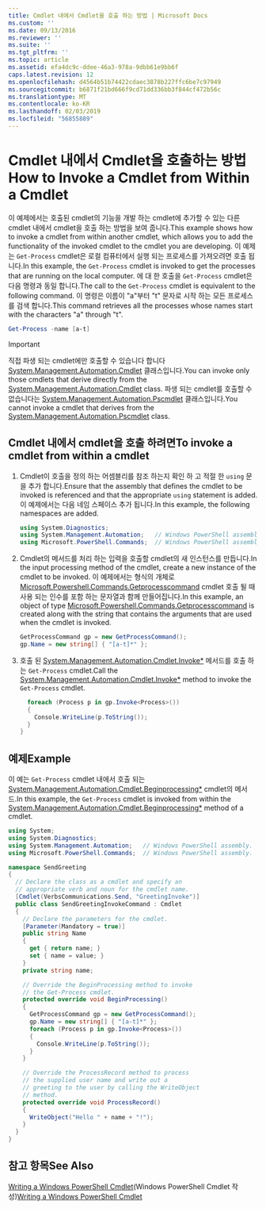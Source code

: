 ```yaml
---
title: Cmdlet 내에서 Cmdlet을 호출 하는 방법 | Microsoft Docs
ms.custom: ''
ms.date: 09/13/2016
ms.reviewer: ''
ms.suite: ''
ms.tgt_pltfrm: ''
ms.topic: article
ms.assetid: efa4dc9c-ddee-46a3-978a-9dbb61e9bb6f
caps.latest.revision: 12
ms.openlocfilehash: d4564b51b74422cdaec3878b227ffc6be7c97949
ms.sourcegitcommit: b6871f21bd666f9cd71dd336bb3f844cf472b56c
ms.translationtype: MT
ms.contentlocale: ko-KR
ms.lasthandoff: 02/03/2019
ms.locfileid: "56855889"
---
```

# <a name="how-to-invoke-a-cmdlet-from-within-a-cmdlet"></a><span data-ttu-id="e698b-102">Cmdlet 내에서 Cmdlet을 호출하는 방법</span><span class="sxs-lookup"><span data-stu-id="e698b-102">How to Invoke a Cmdlet from Within a Cmdlet</span></span>

<span data-ttu-id="e698b-103">이 예제에서는 호출된 cmdlet의 기능을 개발 하는 cmdlet에 추가할 수 있는 다른 cmdlet 내에서 cmdlet을 호출 하는 방법을 보여 줍니다.</span><span class="sxs-lookup"><span data-stu-id="e698b-103">This example shows how to invoke a cmdlet from within another cmdlet, which allows you to add the functionality of the invoked cmdlet to the cmdlet you are developing.</span></span> <span data-ttu-id="e698b-104">이 예제는 `Get-Process` cmdlet은 로컬 컴퓨터에서 실행 되는 프로세스를 가져오려면 호출 됩니다.</span><span class="sxs-lookup"><span data-stu-id="e698b-104">In this example, the `Get-Process` cmdlet is invoked to get the processes that are running on the local computer.</span></span> <span data-ttu-id="e698b-105">에 대 한 호출을 `Get-Process` cmdlet은 다음 명령과 동일 합니다.</span><span class="sxs-lookup"><span data-stu-id="e698b-105">The call to the `Get-Process` cmdlet is equivalent to the following command.</span></span> <span data-ttu-id="e698b-106">이 명령은 이름이 "a"부터 "t" 문자로 시작 하는 모든 프로세스를 검색 합니다.</span><span class="sxs-lookup"><span data-stu-id="e698b-106">This command retrieves all the processes whose names start with the characters "a" through "t".</span></span>

```powershell
Get-Process -name [a-t]
```

> [!IMPORTANT]
> <span data-ttu-id="e698b-107">직접 파생 되는 cmdlet에만 호출할 수 있습니다 합니다 [System.Management.Automation.Cmdlet](/dotnet/api/System.Management.Automation.Cmdlet) 클래스입니다.</span><span class="sxs-lookup"><span data-stu-id="e698b-107">You can invoke only those cmdlets that derive directly from the [System.Management.Automation.Cmdlet](/dotnet/api/System.Management.Automation.Cmdlet) class.</span></span> <span data-ttu-id="e698b-108">파생 되는 cmdlet를 호출할 수 없습니다는 [System.Management.Automation.Pscmdlet](/dotnet/api/System.Management.Automation.PSCmdlet) 클래스입니다.</span><span class="sxs-lookup"><span data-stu-id="e698b-108">You cannot invoke a cmdlet that derives from the [System.Management.Automation.Pscmdlet](/dotnet/api/System.Management.Automation.PSCmdlet) class.</span></span>

## <a name="to-invoke-a-cmdlet-from-within-a-cmdlet"></a><span data-ttu-id="e698b-109">Cmdlet 내에서 cmdlet을 호출 하려면</span><span class="sxs-lookup"><span data-stu-id="e698b-109">To invoke a cmdlet from within a cmdlet</span></span>

1. <span data-ttu-id="e698b-110">Cmdlet이 호출을 정의 하는 어셈블리를 참조 하는지 확인 하 고 적절 한 `using` 문을 추가 합니다.</span><span class="sxs-lookup"><span data-stu-id="e698b-110">Ensure that the assembly that defines the cmdlet to be invoked is referenced and that the appropriate `using` statement is added.</span></span> <span data-ttu-id="e698b-111">이 예제에서는 다음 네임 스페이스 추가 됩니다.</span><span class="sxs-lookup"><span data-stu-id="e698b-111">In this example, the following namespaces are added.</span></span>

    ```csharp
    using System.Diagnostics;
    using System.Management.Automation;   // Windows PowerShell assembly.
    using Microsoft.PowerShell.Commands;  // Windows PowerShell assembly.
    ```

2. <span data-ttu-id="e698b-112">Cmdlet의 메서드를 처리 하는 입력을 호출할 cmdlet의 새 인스턴스를 만듭니다.</span><span class="sxs-lookup"><span data-stu-id="e698b-112">In the input processing method of the cmdlet, create a new instance of the cmdlet to be invoked.</span></span> <span data-ttu-id="e698b-113">이 예제에서는 형식의 개체로 [Microsoft.Powershell.Commands.Getprocesscommand](/dotnet/api/Microsoft.PowerShell.Commands.GetProcessCommand) cmdlet 호출 될 때 사용 되는 인수를 포함 하는 문자열과 함께 만들어집니다.</span><span class="sxs-lookup"><span data-stu-id="e698b-113">In this example, an object of type [Microsoft.Powershell.Commands.Getprocesscommand](/dotnet/api/Microsoft.PowerShell.Commands.GetProcessCommand) is created along with the string that contains the arguments that are used when the cmdlet is invoked.</span></span>

    ```csharp
    GetProcessCommand gp = new GetProcessCommand();
    gp.Name = new string[] { "[a-t]*" };
    ```

3. <span data-ttu-id="e698b-114">호출 된 [System.Management.Automation.Cmdlet.Invoke\*](/dotnet/api/System.Management.Automation.Cmdlet.Invoke) 메서드를 호출 하는 `Get-Process` cmdlet.</span><span class="sxs-lookup"><span data-stu-id="e698b-114">Call the [System.Management.Automation.Cmdlet.Invoke\*](/dotnet/api/System.Management.Automation.Cmdlet.Invoke) method to invoke the `Get-Process` cmdlet.</span></span>

    ```csharp
      foreach (Process p in gp.Invoke<Process>())
      {
        Console.WriteLine(p.ToString());
      }
    }
    ```

## <a name="example"></a><span data-ttu-id="e698b-115">예제</span><span class="sxs-lookup"><span data-stu-id="e698b-115">Example</span></span>

<span data-ttu-id="e698b-116">이 예는 `Get-Process` cmdlet 내에서 호출 되는 [System.Management.Automation.Cmdlet.Beginprocessing\*](/dotnet/api/System.Management.Automation.Cmdlet.BeginProcessing) cmdlet의 메서드.</span><span class="sxs-lookup"><span data-stu-id="e698b-116">In this example, the `Get-Process` cmdlet is invoked from within the [System.Management.Automation.Cmdlet.Beginprocessing\*](/dotnet/api/System.Management.Automation.Cmdlet.BeginProcessing) method of a cmdlet.</span></span>

```csharp
using System;
using System.Diagnostics;
using System.Management.Automation;   // Windows PowerShell assembly.
using Microsoft.PowerShell.Commands;  // Windows PowerShell assembly.

namespace SendGreeting
{
  // Declare the class as a cmdlet and specify an
  // appropriate verb and noun for the cmdlet name.
  [Cmdlet(VerbsCommunications.Send, "GreetingInvoke")]
  public class SendGreetingInvokeCommand : Cmdlet
  {
    // Declare the parameters for the cmdlet.
    [Parameter(Mandatory = true)]
    public string Name
    {
      get { return name; }
      set { name = value; }
    }
    private string name;

    // Override the BeginProcessing method to invoke
    // the Get-Process cmdlet.
    protected override void BeginProcessing()
    {
      GetProcessCommand gp = new GetProcessCommand();
      gp.Name = new string[] { "[a-t]*" };
      foreach (Process p in gp.Invoke<Process>())
      {
        Console.WriteLine(p.ToString());
      }
    }

    // Override the ProcessRecord method to process
    // the supplied user name and write out a
    // greeting to the user by calling the WriteObject
    // method.
    protected override void ProcessRecord()
    {
      WriteObject("Hello " + name + "!");
    }
  }
}
```

## <a name="see-also"></a><span data-ttu-id="e698b-117">참고 항목</span><span class="sxs-lookup"><span data-stu-id="e698b-117">See Also</span></span>

<span data-ttu-id="e698b-118">[Writing a Windows PowerShell Cmdlet](./writing-a-windows-powershell-cmdlet.md)(Windows PowerShell Cmdlet 작성)</span><span class="sxs-lookup"><span data-stu-id="e698b-118">[Writing a Windows PowerShell Cmdlet](./writing-a-windows-powershell-cmdlet.md)</span></span>
